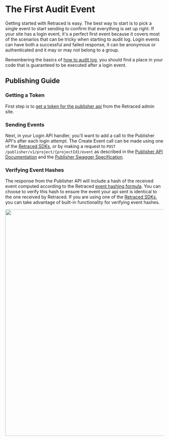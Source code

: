 # The First Audit Event

Getting started with Retraced is easy. The best way to start is to pick a single event to start sending to confirm that everything is set up right. If your site has a login event, it's a perfect first event because it covers most of the scenarios that can be tricky when starting to audit log. Login events can have both a successful and failed response, it can be anonymous or authenticated and it may or may not belong to a group.

Remembering the basics of [how to audit log](/docs/retraced/how-to-audit-log), you should find a place in your code that is guaranteed to be executed after a login event.

## Publishing Guide

### Getting a Token

First step is to [get a token for the publisher api](/docs/retraced/apis/publisher-api#publisher-api-tokens) from
the Retraced admin site.

### Sending Events

Next, in your Login API handler, you'll want to add a call to the Publisher API's after each login attempt. The Create Event call can be made using one of the [Retraced SDKs](/docs/retraced/sdks/available-sdks), or by making a request to `POST /publisher/v1/project/{projectId}/event` as described in the [Publisher API Documentation](/docs/retraced/apis/publisher-api) and the [Publisher Swagger Specification](http://localhost:3000/auditlog/publisher/v1/swagger.json).

### Verifying Event Hashes

The response from the Publisher API will include a hash of the received event computed according to the Retraced [event hashing formula](/docs/retraced/architecture/hashing-formula). You can choose to verify this hash to ensure
the event your api sent is identical to the one received by Retraced. If you are using one of the [Retraced SDKs](/docs/retraced/sdks/available-sdks), you can take advantage of built-in functionality for verifying event hashes.

<img height="720" src="https://www.lucidchart.com/publicSegments/view/a68dd763-6aa0-4835-be1f-91f7728befc7/image.png"/>
